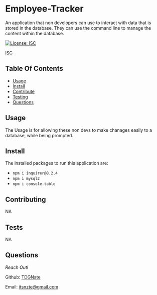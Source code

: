 # Employee-Tracker

An application that non developers can use to interact with data that is stored in the database. They can use the command line to manage the content within the database.

[![License: ISC](https://img.shields.io/badge/License-ISC-blue.svg)](https://opensource.org/licenses/ISC)

[ISC](https://choosealicense.com/licenses/isc/)

## Table Of Contents

- [Usage](#usage)
- [Install](#install)
- [Contribute](#contributing)
- [Testing](#tests)
- [Questions](#questions)

## Usage

The Usage is for allowing these non devs to make chanages easily to a database, while being prompted.

## Install

The installed packages to run this application are:

- `npm i inquirer@8.2.4`
- `npm i mysql2`
- `npm i console.table`

## Contributing

NA

## Tests

NA

## Questions

_Reach Out!_

Github: [TDGNate](https://github.com/TDGNate)

Email: itsnzte@gmail.com
